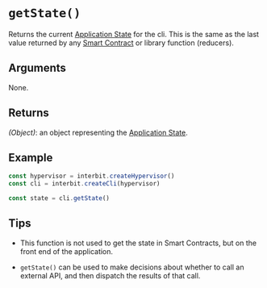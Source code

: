 # `getState()`

Returns the current [Application State](/key-concepts/state.adoc) for
the cli. This is the same as the last value returned by any [Smart
Contract](/key-concepts/smart_contracts.adoc) or library function
(reducers).


## Arguments

None.


## Returns

*(Object)*: an object representing the [Application
State](/key-concepts/state.adoc).


## Example

```js
const hypervisor = interbit.createHypervisor()
const cli = interbit.createCli(hypervisor)

const state = cli.getState()
```

## Tips

* This function is not used to get the state in Smart Contracts, but on
  the front end of the application.

* `getState()` can be used to make decisions about whether to call an
  external API, and then dispatch the results of that call.
